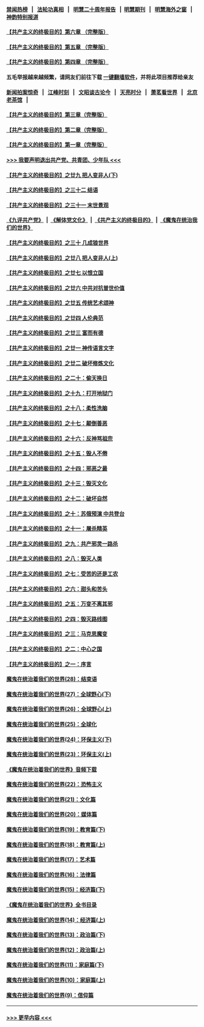 #### [禁闻热榜](热点新闻.md?=0)  &nbsp;&nbsp;|&nbsp;&nbsp; [法轮功真相](https://github.com/gfw-breaker/truth/blob/master/README.md?=0) &nbsp;&nbsp;|&nbsp;&nbsp; [明慧二十周年报告](https://github.com/gfw-breaker/mh-reports/blob/master/README.md?=0) &nbsp;&nbsp;|&nbsp;&nbsp;[明慧期刊](https://github.com/gfw-breaker/mh-qikan) &nbsp;&nbsp;|&nbsp;&nbsp; [明慧海外之窗](https://github.com/gfw-breaker/mh-news/blob/master/README.md?=0) &nbsp;&nbsp;|&nbsp;&nbsp; [神韵特别报道](https://github.com/gfw-breaker/mh-news/blob/master/shenyun.md?=0)
#### [【共产主义的终极目的】第六章 （完整版）](../pages/nsc422/n11428913.md?t=03072102) 
#### [【共产主义的终极目的】第五章 （完整版）](../pages/nsc422/n11428912.md?t=03072102) 
#### [【共产主义的终极目的】第四章 （完整版）](../pages/nsc422/n11428907.md?t=03072102) 
#### 五毛举报越来越频繁，请网友们前往下载 [一键翻墙软件](https://github.com/gfw-breaker/ssr-accounts)，并将此项目推荐给亲友
#### [新闻拍案惊奇](https://github.com/gfw-breaker/banned-news/blob/master/pages/link4.md) &nbsp;&nbsp;|&nbsp;&nbsp; [江峰时刻](https://github.com/gfw-breaker/banned-news/blob/master/pages/link4.md) &nbsp;&nbsp;|&nbsp;&nbsp; [文昭谈古论今](https://github.com/gfw-breaker/banned-news/blob/master/pages/link4.md) &nbsp;&nbsp;|&nbsp;&nbsp; [天亮时分](https://github.com/gfw-breaker/banned-news/blob/master/pages/link4.md) &nbsp;&nbsp;|&nbsp;&nbsp; [萧茗看世界](https://github.com/gfw-breaker/banned-news/blob/master/pages/link4.md) &nbsp;&nbsp;|&nbsp;&nbsp; [北京老茶馆](https://github.com/gfw-breaker/banned-news/blob/master/pages/link4.md) &nbsp;&nbsp;|&nbsp;&nbsp; 
#### [【共产主义的终极目的】第三章（完整版）](../pages/nsc422/n11428848.md?t=03072102) 
#### [【共产主义的终极目的】第二章（完整版）](../pages/nsc422/n11428831.md?t=03072102) 
#### [【共产主义的终极目的】第一章（完整版）](../pages/nsc422/n11417651.md?t=03072102) 
#### [>>> 我要声明退出共产党、共青团、少年队 <<<](https://github.com/begood0513/goodnews/blob/master/quit/letter.md) 
#### [【共产主义的终极目的】之廿九 把人变非人(下)](../pages/nsc422/n11344140.md?t=03072102) 
#### [【共产主义的终极目的】之三十二 结语](../pages/nsc422/n11360535.md?t=03072102) 
#### [【共产主义的终极目的】之三十一 末世景观](../pages/nsc422/n11351129.md?t=03072102) 
#### [《九评共产党》](https://github.com/begood0513/9ping.md/blob/master/README.md) &nbsp;|&nbsp; [《解体党文化》](../../../../jtdwh.md/blob/master/README.md)  &nbsp;|&nbsp; [《共产主义的终极目的》](../../../../gczydzjmd.md/blob/master/README.md) &nbsp;|&nbsp; [《魔鬼在统治我们的世界》](../../../../mgztzwmdsj.md/blob/master/README.md) 
#### [【共产主义的终极目的】之三十 几成狼世界](../pages/nsc422/n11348280.md?t=03072102) 
#### [【共产主义的终极目的】之廿八 把人变非人(上)](../pages/nsc422/n11340492.md?t=03072102) 
#### [【共产主义的终极目的】之廿七 以恨立国](../pages/nsc422/n11336944.md?t=03072102) 
#### [【共产主义的终极目的】之廿六 中共对抗普世价值](../pages/nsc422/n11324785.md?t=03072102) 
#### [【共产主义的终极目的】之廿五 传统艺术颂神](../pages/nsc422/n11296396.md?t=03072102) 
#### [【共产主义的终极目的】之廿四 人伦典范](../pages/nsc422/n11296397.md?t=03072102) 
#### [【共产主义的终极目的】之廿三 富而有德](../pages/nsc422/n11283598.md?t=03072102) 
#### [【共产主义的终极目的】之廿一 神传语言文字](../pages/nsc422/n11263265.md?t=03072102) 
#### [【共产主义的终极目的】之廿二 破坏修炼文化](../pages/nsc422/n11245728.md?t=03072102) 
#### [【共产主义的终极目的】之二十：偷天换日](../pages/nsc422/n11238846.md?t=03072102) 
#### [【共产主义的终极目的】之十九：打开地狱门](../pages/nsc422/n11206376.md?t=03072102) 
#### [【共产主义的终极目的】之十八：柔性洗脑](../pages/nsc422/n11199994.md?t=03072102) 
#### [【共产主义的终极目的】之十七：颠倒善恶](../pages/nsc422/n11179782.md?t=03072102) 
#### [【共产主义的终极目的】之十六：反神骂祖宗](../pages/nsc422/n11166798.md?t=03072102) 
#### [【共产主义的终极目的】之十五：毁人不倦](../pages/nsc422/n11166792.md?t=03072102) 
#### [【共产主义的终极目的】之十四：邪恶之最](../pages/nsc422/n11150249.md?t=03072102) 
#### [【共产主义的终极目的】之十三：毁灭文化](../pages/nsc422/n11135227.md?t=03072102) 
#### [【共产主义的终极目的】之十二：破坏自然](../pages/nsc422/n11135214.md?t=03072102) 
#### [【共产主义的终极目的】之十：苏俄预演 中共登台](../pages/nsc422/n11118424.md?t=03072102) 
#### [【共产主义的终极目的】之十一：屠杀精英](../pages/nsc422/n11118442.md?t=03072102) 
#### [【共产主义的终极目的】之九：共产邪灵一路杀](../pages/nsc422/n11114139.md?t=03072102) 
#### [【共产主义的终极目的】之八：毁灭人类](../pages/nsc422/n11108503.md?t=03072102) 
#### [【共产主义的终极目的】之七：受苦的还是工农](../pages/nsc422/n11101809.md?t=03072102) 
#### [【共产主义的终极目的】之六：甜头和苦头](../pages/nsc422/n11096971.md?t=03072102) 
#### [【共产主义的终极目的】之五：万变不离其邪](../pages/nsc422/n11091285.md?t=03072102) 
#### [【共产主义的终极目的】之四：毁灭路线图](../pages/nsc422/n11086284.md?t=03072102) 
#### [【共产主义的终极目的】之三：马克思魔变](../pages/nsc422/n11061941.md?t=03072102) 
#### [【共产主义的终极目的】之二：中心之国](../pages/nsc422/n11047728.md?t=03072102) 
#### [【共产主义的终极目的】之一：序言](../pages/nsc422/n11086077.md?t=03072102) 
#### [魔鬼在统治着我们的世界(28)：结束语](../pages/nsc422/n10936246.md?t=03072102) 
#### [魔鬼在统治着我们的世界(27)：全球野心(下)](../pages/nsc422/n10928319.md?t=03072102) 
#### [魔鬼在统治着我们的世界(26)：全球野心(上)](../pages/nsc422/n10900318.md?t=03072102) 
#### [魔鬼在统治着我们的世界(25)：全球化](../pages/nsc422/n10788205.md?t=03072102) 
#### [魔鬼在统治着我们的世界(24)：环保主义(下)](../pages/nsc422/n10695307.md?t=03072102) 
#### [魔鬼在统治着我们的世界(23)：环保主义(上)](../pages/nsc422/n10688613.md?t=03072102) 
#### [《魔鬼在统治着我们的世界》音频下载](../pages/nsc422/n10635553.md?t=03072102) 
#### [魔鬼在统治着我们的世界(22)：恐怖主义](../pages/nsc422/n10614727.md?t=03072102) 
#### [魔鬼在统治着我们的世界(21)：文化篇](../pages/nsc422/n10597706.md?t=03072102) 
#### [魔鬼在统治着我们的世界(20)：媒体篇](../pages/nsc422/n10586579.md?t=03072102) 
#### [魔鬼在统治着我们的世界(19)：教育篇(下)](../pages/nsc422/n10564808.md?t=03072102) 
#### [魔鬼在统治着我们的世界(18)：教育篇(上)](../pages/nsc422/n10526970.md?t=03072102) 
#### [魔鬼在统治着我们的世界(17)：艺术篇](../pages/nsc422/n10499093.md?t=03072102) 
#### [魔鬼在统治着我们的世界(16)：法律篇](../pages/nsc422/n10485969.md?t=03072102) 
#### [魔鬼在统治着我们的世界(15)：经济篇(下)](../pages/nsc422/n10469975.md?t=03072102) 
#### [《魔鬼在统治着我们的世界》全书目录](../pages/nsc422/n10464261.md?t=03072102) 
#### [魔鬼在统治着我们的世界(14)：经济篇(上)](../pages/nsc422/n10457370.md?t=03072102) 
#### [魔鬼在统治着我们的世界(13)：政治篇(下)](../pages/nsc422/n10448270.md?t=03072102) 
#### [魔鬼在统治着我们的世界(12)：政治篇(上)](../pages/nsc422/n10444576.md?t=03072102) 
#### [魔鬼在统治着我们的世界(11)：家庭篇(下)](../pages/nsc422/n10440961.md?t=03072102) 
#### [魔鬼在统治着我们的世界(10)：家庭篇(上)](../pages/nsc422/n10435448.md?t=03072102) 
#### [魔鬼在统治着我们的世界(9)：信仰篇](../pages/nsc422/n10432159.md?t=03072102) 

----
#### [ >>> 更早内容 <<< ](../indexes/nsc422-earlier.md)
